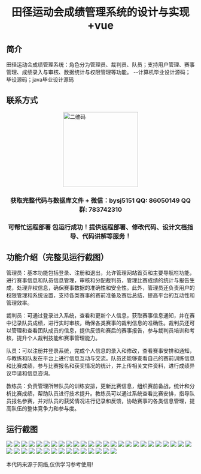 <p><h1 align="center">田径运动会成绩管理系统的设计与实现+vue</h1></p>

## 简介
田径运动会成绩管理系统：角色分为管理员、裁判员、队员；支持用户管理、赛事管理、成绩录入与审核、数据统计与权限管理等功能。    --计算机毕业设计源码；毕设源码；java毕业设计源码


## 联系方式
<img src="https://bs-1329754181.cos.ap-shanghai.myqcloud.com/wx.jpg" alt="二维码" style="display: block; margin: 0 auto;" width="200px">
<p><h3 align="center">获取完整代码与数据库文件 + 微信：bysj5151 QQ: 86050149 QQ群: 783742310</h3></p>
<p><h3 align="center">可帮忙远程部署 包运行成功！提供远程部署、修改代码、设计文档指导、代码讲解等服务！</h3></p>

## 功能介绍（完整见运行截图）
管理员：基本功能包括登录、注册和退出，允许管理网站首页和主要导航栏功能，进行赛事信息和队员信息管理，审核和分配裁判员，管理比赛成绩的统计与报告生成，处理弃权信息，确保赛事数据的准确性和安全性。此外，管理员还负责用户的权限管理和系统设置，支持各类赛事的赛前准备及赛后总结，提高平台的互动性和管理效率。

裁判员：可通过登录进入系统，查看和更新个人信息，获取赛事信息通知，并在赛中记录队员成绩，进行实时审核，确保各类赛事的裁判信息的准确性。裁判员还可以管理和查看团队成员的信息，提供反馈和赛后的赛事报告，参与裁判员培训和考核，提升个人裁判技能和赛事管理能力。

队员：可以注册并登录系统，完成个人信息的录入和修改，查看赛事安排和通知，与教练和队友在平台上进行信息互动与交流。队员还能够查看自己的赛前训练信息和比赛成绩，参与比赛报名和获奖情况的统计，并上传相关文件资料，进行成绩异议申请和信息咨询。

教练员：负责管理所带队员的训练安排，更新比赛信息，组织赛前备战，统计和分析比赛成绩，帮助队员进行技术提升。教练员可以通过系统查看比赛安排，指导队员报名参赛，并对队员的获奖情况进行记录和反馈，协助赛事的各类信息管理，提高队伍的整体竞争力和参与度。


## 运行截图
![](https://bs-1329754181.cos.ap-shanghai.myqcloud.com/ssm/AthleticsEventResultsManagementSystem/img/001.jpg)
![](https://bs-1329754181.cos.ap-shanghai.myqcloud.com/ssm/AthleticsEventResultsManagementSystem/img/002.jpg)
![](https://bs-1329754181.cos.ap-shanghai.myqcloud.com/ssm/AthleticsEventResultsManagementSystem/img/003.jpg)
![](https://bs-1329754181.cos.ap-shanghai.myqcloud.com/ssm/AthleticsEventResultsManagementSystem/img/004.jpg)
![](https://bs-1329754181.cos.ap-shanghai.myqcloud.com/ssm/AthleticsEventResultsManagementSystem/img/005.jpg)
![](https://bs-1329754181.cos.ap-shanghai.myqcloud.com/ssm/AthleticsEventResultsManagementSystem/img/006.jpg)
![](https://bs-1329754181.cos.ap-shanghai.myqcloud.com/ssm/AthleticsEventResultsManagementSystem/img/007.jpg)
![](https://bs-1329754181.cos.ap-shanghai.myqcloud.com/ssm/AthleticsEventResultsManagementSystem/img/008.jpg)
![](https://bs-1329754181.cos.ap-shanghai.myqcloud.com/ssm/AthleticsEventResultsManagementSystem/img/009.jpg)
![](https://bs-1329754181.cos.ap-shanghai.myqcloud.com/ssm/AthleticsEventResultsManagementSystem/img/010.jpg)
![](https://bs-1329754181.cos.ap-shanghai.myqcloud.com/ssm/AthleticsEventResultsManagementSystem/img/011.jpg)
![](https://bs-1329754181.cos.ap-shanghai.myqcloud.com/ssm/AthleticsEventResultsManagementSystem/img/012.jpg)
![](https://bs-1329754181.cos.ap-shanghai.myqcloud.com/ssm/AthleticsEventResultsManagementSystem/img/013.jpg)
![](https://bs-1329754181.cos.ap-shanghai.myqcloud.com/ssm/AthleticsEventResultsManagementSystem/img/014.jpg)
![](https://bs-1329754181.cos.ap-shanghai.myqcloud.com/ssm/AthleticsEventResultsManagementSystem/img/015.jpg)
![](https://bs-1329754181.cos.ap-shanghai.myqcloud.com/ssm/AthleticsEventResultsManagementSystem/img/016.jpg)
![](https://bs-1329754181.cos.ap-shanghai.myqcloud.com/ssm/AthleticsEventResultsManagementSystem/img/017.jpg)
![](https://bs-1329754181.cos.ap-shanghai.myqcloud.com/ssm/AthleticsEventResultsManagementSystem/img/018.jpg)
![](https://bs-1329754181.cos.ap-shanghai.myqcloud.com/ssm/AthleticsEventResultsManagementSystem/img/019.jpg)
![](https://bs-1329754181.cos.ap-shanghai.myqcloud.com/ssm/AthleticsEventResultsManagementSystem/img/020.jpg)
![](https://bs-1329754181.cos.ap-shanghai.myqcloud.com/ssm/AthleticsEventResultsManagementSystem/img/021.jpg)
![](https://bs-1329754181.cos.ap-shanghai.myqcloud.com/ssm/AthleticsEventResultsManagementSystem/img/022.jpg)
![](https://bs-1329754181.cos.ap-shanghai.myqcloud.com/ssm/AthleticsEventResultsManagementSystem/img/023.jpg)
![](https://bs-1329754181.cos.ap-shanghai.myqcloud.com/ssm/AthleticsEventResultsManagementSystem/img/024.jpg)
![](https://bs-1329754181.cos.ap-shanghai.myqcloud.com/ssm/AthleticsEventResultsManagementSystem/img/025.jpg)
![](https://bs-1329754181.cos.ap-shanghai.myqcloud.com/ssm/AthleticsEventResultsManagementSystem/img/026.jpg)
![](https://bs-1329754181.cos.ap-shanghai.myqcloud.com/ssm/AthleticsEventResultsManagementSystem/img/027.jpg)
![](https://bs-1329754181.cos.ap-shanghai.myqcloud.com/ssm/AthleticsEventResultsManagementSystem/img/028.jpg)
![](https://bs-1329754181.cos.ap-shanghai.myqcloud.com/ssm/AthleticsEventResultsManagementSystem/img/029.jpg)
![](https://bs-1329754181.cos.ap-shanghai.myqcloud.com/ssm/AthleticsEventResultsManagementSystem/img/030.jpg)
![](https://bs-1329754181.cos.ap-shanghai.myqcloud.com/ssm/AthleticsEventResultsManagementSystem/img/031.jpg)
![](https://bs-1329754181.cos.ap-shanghai.myqcloud.com/ssm/AthleticsEventResultsManagementSystem/img/032.jpg)
![](https://bs-1329754181.cos.ap-shanghai.myqcloud.com/ssm/AthleticsEventResultsManagementSystem/img/033.jpg)
![](https://bs-1329754181.cos.ap-shanghai.myqcloud.com/ssm/AthleticsEventResultsManagementSystem/img/034.jpg)
![](https://bs-1329754181.cos.ap-shanghai.myqcloud.com/ssm/AthleticsEventResultsManagementSystem/img/035.jpg)
![](https://bs-1329754181.cos.ap-shanghai.myqcloud.com/ssm/AthleticsEventResultsManagementSystem/img/036.jpg)
![](https://bs-1329754181.cos.ap-shanghai.myqcloud.com/ssm/AthleticsEventResultsManagementSystem/img/037.jpg)
![](https://bs-1329754181.cos.ap-shanghai.myqcloud.com/ssm/AthleticsEventResultsManagementSystem/img/038.jpg)
![](https://bs-1329754181.cos.ap-shanghai.myqcloud.com/ssm/AthleticsEventResultsManagementSystem/img/039.jpg)
![](https://bs-1329754181.cos.ap-shanghai.myqcloud.com/ssm/AthleticsEventResultsManagementSystem/img/040.jpg)

<p>本代码来源于网络,仅供学习参考使用!</p>

